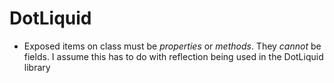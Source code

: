 # DotLiquid

- Exposed items on class must be *properties* or *methods*. They *cannot* be fields.
  I assume this has to do with reflection being used in the DotLiquid library
